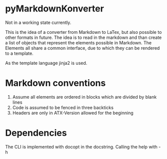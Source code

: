 # pyMarkdownKonverter

Not in a working state currently.

This is the idea of a converter from Markdown to LaTex, but also possible to other formats in future. The idea is to read in the markdown and than create a list of objects that represent the elements possible in Markdown. The Elements all share a common interface, due to which they can be rendered to a template.

As the template language jinja2 is used.

# Markdown conventions

1. Assume all elements are ordered in blocks which are divided by blank lines
2. Code is assumed to be fenced in three backticks
3. Headers are only in ATX-Version allowed for the beginning

# Dependencies

The CLI is implemented with docopt in the docstring. Calling the help with -h
